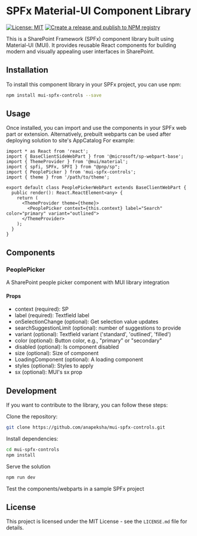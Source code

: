 # SPFx Material-UI Component Library

[![License: MIT](https://img.shields.io/badge/License-MIT-yellow.svg)](https://opensource.org/licenses/MIT)
[![Create a release and publish to NPM registry](https://github.com/anapeksha/mui-spfx-controls/actions/workflows/npm-publish.yml/badge.svg?branch=main&event=release)](https://github.com/anapeksha/mui-spfx-controls/actions/workflows/npm-publish.yml)

This is a SharePoint Framework (SPFx) component library built using Material-UI (MUI). It provides reusable React components for building modern and visually appealing user interfaces in SharePoint.

## Installation

To install this component library in your SPFx project, you can use npm:

```bash
npm install mui-spfx-controls --save
```

## Usage

Once installed, you can import and use the components in your SPFx web part or extension. Alternatively, prebuilt webparts can be used after deploying solution to site's AppCatalog For example:

```JSX
import * as React from 'react';
import { BaseClientSideWebPart } from '@microsoft/sp-webpart-base';
import { ThemeProvider } from '@mui/material';
import { spfi, SPFx, SPFI } from "@pnp/sp";
import { PeoplePicker } from 'mui-spfx-controls';
import { theme } from '/path/to/theme';

export default class PeoplePickerWebPart extends BaseClientWebPart {
  public render(): React.ReactElement<any> {
    return (
      <ThemeProvider theme={theme}>
        <PeoplePicker context={this.context} label="Search" color="primary" variant="outlined">
      </ThemeProvider>
    );
  }
}
```

## Components

### PeoplePicker

A SharePoint people picker component with MUI library integration

#### Props

- context (required): SP
- label (required): Textfield label
- onSelectionChange (optional): Get selection value updates
- searchSuggestionLimit (optional): number of suggestions to provide
- variant (optional): Textfield variant ('standard', 'outlined', 'filled')
- color (optional): Button color, e.g., "primary" or "secondary"
- disabled (optional): Is component disabled
- size (optional): Size of component
- LoadingComponent (optional): A loading component
- styles (optional): Styles to apply
- sx (optional): MUI's sx prop

## Development

If you want to contribute to the library, you can follow these steps:

Clone the repository:

```bash
git clone https://github.com/anapeksha/mui-spfx-controls.git
```

Install dependencies:

```bash
cd mui-spfx-controls
npm install
```

Serve the solution

```bash
npm run dev
```

Test the components/webparts in a sample SPFx project

## License

This project is licensed under the MIT License - see the `LICENSE.md` file for details.

